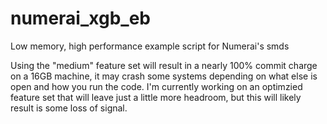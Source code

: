 # numerai_xgb_eb
Low memory, high performance example script for Numerai's smds

Using the "medium" feature set will result in a nearly 100% commit charge on a 16GB machine, it may crash some systems depending on what else is open and how you run the code.
I'm currently working on an optimzied feature set that will leave just a little more headroom, but this will likely result is some loss of signal.
